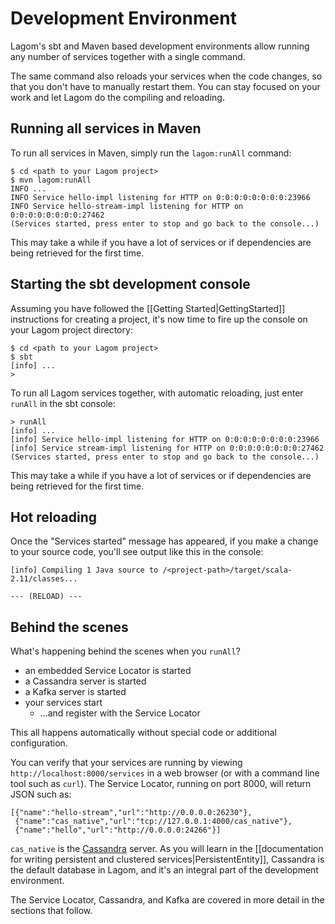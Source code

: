 # Development Environment

Lagom's sbt and Maven based development environments allow running any number of services together with a single command.

The same command also reloads your services when the code changes, so that you don't have to manually restart them. You can stay focused on your work and let Lagom do the compiling and reloading.

## Running all services in Maven

To run all services in Maven, simply run the `lagom:runAll` command:

```console
$ cd <path to your Lagom project>
$ mvn lagom:runAll
INFO ...
INFO Service hello-impl listening for HTTP on 0:0:0:0:0:0:0:0:23966
INFO Service hello-stream-impl listening for HTTP on 0:0:0:0:0:0:0:0:27462
(Services started, press enter to stop and go back to the console...)
```

This may take a while if you have a lot of services or if dependencies are being retrieved for the first time.

## Starting the sbt development console

Assuming you have followed the [[Getting Started|GettingStarted]] instructions for creating a project, it's now time to fire up the console on your Lagom project directory:

```console
$ cd <path to your Lagom project>
$ sbt
[info] ...
>
```

To run all Lagom services together, with automatic reloading, just enter `runAll` in the sbt console:

```console
> runAll
[info] ...
[info] Service hello-impl listening for HTTP on 0:0:0:0:0:0:0:0:23966
[info] Service stream-impl listening for HTTP on 0:0:0:0:0:0:0:0:27462
(Services started, press enter to stop and go back to the console...)
```

This may take a while if you have a lot of services or if dependencies are being retrieved for the first time.

## Hot reloading

Once the "Services started" message has appeared, if you make a change to your source code, you'll see output like this in the console:

```console
[info] Compiling 1 Java source to /<project-path>/target/scala-2.11/classes...

--- (RELOAD) ---
```

## Behind the scenes

What's happening behind the scenes when you `runAll`?

* an embedded Service Locator is started
* a Cassandra server is started
* a Kafka server is started
* your services start
    * ...and register with the Service Locator

This all happens automatically without special code or additional configuration.

You can verify that your services are running by viewing `http://localhost:8000/services` in a web browser (or with a command line tool such as `curl`).  The Service Locator, running on port 8000, will return JSON such as:

```
[{"name":"hello-stream","url":"http://0.0.0.0:26230"},
 {"name":"cas_native","url":"tcp://127.0.0.1:4000/cas_native"},
 {"name":"hello","url":"http://0.0.0.0:24266"}]
```

`cas_native` is the [Cassandra](http://cassandra.apache.org/) server. As you will learn in the [[documentation for writing persistent and clustered services|PersistentEntity]], Cassandra is the default database in Lagom, and it's an integral part of the development environment.

The Service Locator, Cassandra, and Kafka are covered in more detail in the sections that follow.
